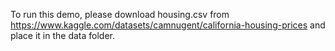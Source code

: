 To run this demo, please download housing.csv from https://www.kaggle.com/datasets/camnugent/california-housing-prices and place it in the data folder.
